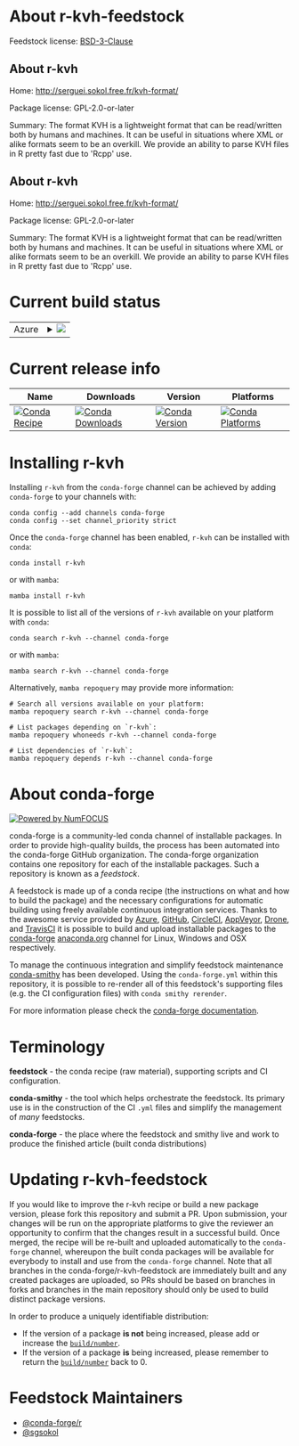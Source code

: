 About r-kvh-feedstock
=====================

Feedstock license: [BSD-3-Clause](https://github.com/conda-forge/r-kvh-feedstock/blob/main/LICENSE.txt)


About r-kvh
-----------

Home: http://serguei.sokol.free.fr/kvh-format/

Package license: GPL-2.0-or-later

Summary: The format KVH is a lightweight format that can be read/written both by humans and machines. It can be useful in situations where XML or alike formats seem to be an overkill. We provide an ability to parse KVH files in R pretty fast due to 'Rcpp' use.

About r-kvh
-----------

Home: http://serguei.sokol.free.fr/kvh-format/

Package license: GPL-2.0-or-later

Summary: The format KVH is a lightweight format that can be read/written both by humans and machines. It can be useful in situations where XML or alike formats seem to be an overkill. We provide an ability to parse KVH files in R pretty fast due to 'Rcpp' use.

Current build status
====================


<table>
    
  <tr>
    <td>Azure</td>
    <td>
      <details>
        <summary>
          <a href="https://dev.azure.com/conda-forge/feedstock-builds/_build/latest?definitionId=13820&branchName=main">
            <img src="https://dev.azure.com/conda-forge/feedstock-builds/_apis/build/status/r-kvh-feedstock?branchName=main">
          </a>
        </summary>
        <table>
          <thead><tr><th>Variant</th><th>Status</th></tr></thead>
          <tbody><tr>
              <td>linux_64_r_base4.4</td>
              <td>
                <a href="https://dev.azure.com/conda-forge/feedstock-builds/_build/latest?definitionId=13820&branchName=main">
                  <img src="https://dev.azure.com/conda-forge/feedstock-builds/_apis/build/status/r-kvh-feedstock?branchName=main&jobName=linux&configuration=linux%20linux_64_r_base4.4" alt="variant">
                </a>
              </td>
            </tr><tr>
              <td>linux_64_r_base4.5</td>
              <td>
                <a href="https://dev.azure.com/conda-forge/feedstock-builds/_build/latest?definitionId=13820&branchName=main">
                  <img src="https://dev.azure.com/conda-forge/feedstock-builds/_apis/build/status/r-kvh-feedstock?branchName=main&jobName=linux&configuration=linux%20linux_64_r_base4.5" alt="variant">
                </a>
              </td>
            </tr><tr>
              <td>osx_64_r_base4.4</td>
              <td>
                <a href="https://dev.azure.com/conda-forge/feedstock-builds/_build/latest?definitionId=13820&branchName=main">
                  <img src="https://dev.azure.com/conda-forge/feedstock-builds/_apis/build/status/r-kvh-feedstock?branchName=main&jobName=osx&configuration=osx%20osx_64_r_base4.4" alt="variant">
                </a>
              </td>
            </tr><tr>
              <td>osx_64_r_base4.5</td>
              <td>
                <a href="https://dev.azure.com/conda-forge/feedstock-builds/_build/latest?definitionId=13820&branchName=main">
                  <img src="https://dev.azure.com/conda-forge/feedstock-builds/_apis/build/status/r-kvh-feedstock?branchName=main&jobName=osx&configuration=osx%20osx_64_r_base4.5" alt="variant">
                </a>
              </td>
            </tr><tr>
              <td>win_64_r_base4.4</td>
              <td>
                <a href="https://dev.azure.com/conda-forge/feedstock-builds/_build/latest?definitionId=13820&branchName=main">
                  <img src="https://dev.azure.com/conda-forge/feedstock-builds/_apis/build/status/r-kvh-feedstock?branchName=main&jobName=win&configuration=win%20win_64_r_base4.4" alt="variant">
                </a>
              </td>
            </tr><tr>
              <td>win_64_r_base4.5</td>
              <td>
                <a href="https://dev.azure.com/conda-forge/feedstock-builds/_build/latest?definitionId=13820&branchName=main">
                  <img src="https://dev.azure.com/conda-forge/feedstock-builds/_apis/build/status/r-kvh-feedstock?branchName=main&jobName=win&configuration=win%20win_64_r_base4.5" alt="variant">
                </a>
              </td>
            </tr>
          </tbody>
        </table>
      </details>
    </td>
  </tr>
</table>

Current release info
====================

| Name | Downloads | Version | Platforms |
| --- | --- | --- | --- |
| [![Conda Recipe](https://img.shields.io/badge/recipe-r--kvh-green.svg)](https://anaconda.org/conda-forge/r-kvh) | [![Conda Downloads](https://img.shields.io/conda/dn/conda-forge/r-kvh.svg)](https://anaconda.org/conda-forge/r-kvh) | [![Conda Version](https://img.shields.io/conda/vn/conda-forge/r-kvh.svg)](https://anaconda.org/conda-forge/r-kvh) | [![Conda Platforms](https://img.shields.io/conda/pn/conda-forge/r-kvh.svg)](https://anaconda.org/conda-forge/r-kvh) |

Installing r-kvh
================

Installing `r-kvh` from the `conda-forge` channel can be achieved by adding `conda-forge` to your channels with:

```
conda config --add channels conda-forge
conda config --set channel_priority strict
```

Once the `conda-forge` channel has been enabled, `r-kvh` can be installed with `conda`:

```
conda install r-kvh
```

or with `mamba`:

```
mamba install r-kvh
```

It is possible to list all of the versions of `r-kvh` available on your platform with `conda`:

```
conda search r-kvh --channel conda-forge
```

or with `mamba`:

```
mamba search r-kvh --channel conda-forge
```

Alternatively, `mamba repoquery` may provide more information:

```
# Search all versions available on your platform:
mamba repoquery search r-kvh --channel conda-forge

# List packages depending on `r-kvh`:
mamba repoquery whoneeds r-kvh --channel conda-forge

# List dependencies of `r-kvh`:
mamba repoquery depends r-kvh --channel conda-forge
```


About conda-forge
=================

[![Powered by
NumFOCUS](https://img.shields.io/badge/powered%20by-NumFOCUS-orange.svg?style=flat&colorA=E1523D&colorB=007D8A)](https://numfocus.org)

conda-forge is a community-led conda channel of installable packages.
In order to provide high-quality builds, the process has been automated into the
conda-forge GitHub organization. The conda-forge organization contains one repository
for each of the installable packages. Such a repository is known as a *feedstock*.

A feedstock is made up of a conda recipe (the instructions on what and how to build
the package) and the necessary configurations for automatic building using freely
available continuous integration services. Thanks to the awesome service provided by
[Azure](https://azure.microsoft.com/en-us/services/devops/), [GitHub](https://github.com/),
[CircleCI](https://circleci.com/), [AppVeyor](https://www.appveyor.com/),
[Drone](https://cloud.drone.io/welcome), and [TravisCI](https://travis-ci.com/)
it is possible to build and upload installable packages to the
[conda-forge](https://anaconda.org/conda-forge) [anaconda.org](https://anaconda.org/)
channel for Linux, Windows and OSX respectively.

To manage the continuous integration and simplify feedstock maintenance
[conda-smithy](https://github.com/conda-forge/conda-smithy) has been developed.
Using the ``conda-forge.yml`` within this repository, it is possible to re-render all of
this feedstock's supporting files (e.g. the CI configuration files) with ``conda smithy rerender``.

For more information please check the [conda-forge documentation](https://conda-forge.org/docs/).

Terminology
===========

**feedstock** - the conda recipe (raw material), supporting scripts and CI configuration.

**conda-smithy** - the tool which helps orchestrate the feedstock.
                   Its primary use is in the construction of the CI ``.yml`` files
                   and simplify the management of *many* feedstocks.

**conda-forge** - the place where the feedstock and smithy live and work to
                  produce the finished article (built conda distributions)


Updating r-kvh-feedstock
========================

If you would like to improve the r-kvh recipe or build a new
package version, please fork this repository and submit a PR. Upon submission,
your changes will be run on the appropriate platforms to give the reviewer an
opportunity to confirm that the changes result in a successful build. Once
merged, the recipe will be re-built and uploaded automatically to the
`conda-forge` channel, whereupon the built conda packages will be available for
everybody to install and use from the `conda-forge` channel.
Note that all branches in the conda-forge/r-kvh-feedstock are
immediately built and any created packages are uploaded, so PRs should be based
on branches in forks and branches in the main repository should only be used to
build distinct package versions.

In order to produce a uniquely identifiable distribution:
 * If the version of a package **is not** being increased, please add or increase
   the [``build/number``](https://docs.conda.io/projects/conda-build/en/latest/resources/define-metadata.html#build-number-and-string).
 * If the version of a package **is** being increased, please remember to return
   the [``build/number``](https://docs.conda.io/projects/conda-build/en/latest/resources/define-metadata.html#build-number-and-string)
   back to 0.

Feedstock Maintainers
=====================

* [@conda-forge/r](https://github.com/orgs/conda-forge/teams/r/)
* [@sgsokol](https://github.com/sgsokol/)

